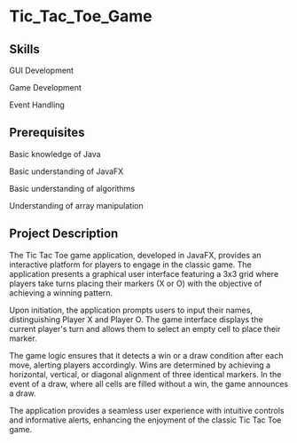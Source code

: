 # Tic_Tac_Toe_Game 

## Skills

GUI Development

Game Development

Event Handling

## Prerequisites

Basic knowledge of Java

Basic understanding of JavaFX

Basic understanding of algorithms

Understanding of array manipulation

## Project Description

The Tic Tac Toe game application, developed in JavaFX, provides an interactive platform for players to engage in the classic game. The application presents a graphical user interface featuring a 3x3 grid where players take turns placing their markers (X or O) with the objective of achieving a winning pattern.

Upon initiation, the application prompts users to input their names, distinguishing Player X and Player O. The game interface displays the current player's turn and allows them to select an empty cell to place their marker.

The game logic ensures that it detects a win or a draw condition after each move, alerting players accordingly. Wins are determined by achieving a horizontal, vertical, or diagonal alignment of three identical markers. In the event of a draw, where all cells are filled without a win, the game announces a draw.

The application provides a seamless user experience with intuitive controls and informative alerts, enhancing the enjoyment of the classic Tic Tac Toe game.
